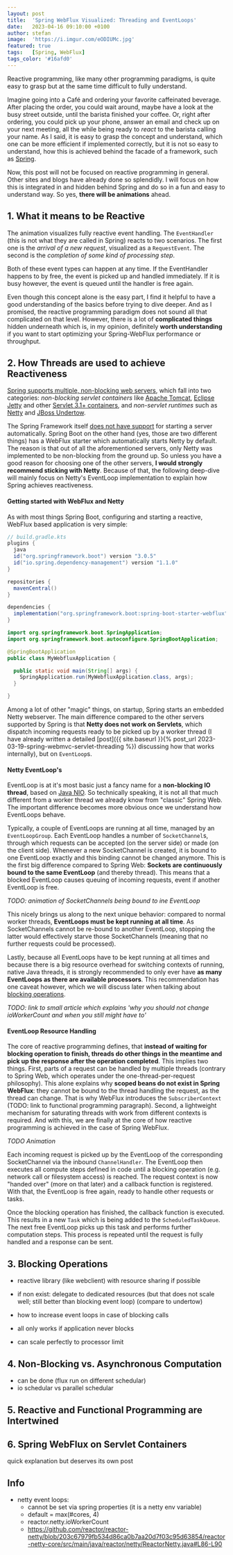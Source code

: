 ```yaml
---
layout: post
title:  'Spring WebFlux Visualized: Threading and EventLoops'
date:   2023-04-16 09:10:00 +0100
author: stefan
image:  'https://i.imgur.com/eODIUMc.jpg'
featured: true
tags:   [Spring, WebFlux]
tags_color: '#16afd0'
---
```


Reactive programming, like many other programming paradigms, is quite easy to grasp but at the same time difficult to fully understand.

Imagine going into a Café and ordering your favorite caffeinated beverage. After placing the order, you could wait around, maybe have a look at the busy street outside, until the barista finished your coffee. Or, right after ordering, you could pick up your phone, answer an email and check up on your next meeting, all the while being ready to *react* to the barista calling your name. As I said, it is easy to grasp the concept and understand, which one can be more efficient if implemented correctly, but it is not so easy to understand, how this is achieved behind the facade of a framework, such as [Spring](https://docs.spring.io/spring-framework/docs/current/reference/html/web-reactive.html).

Now, this post will not be focused on reactive programming in general. Other sites and blogs have already done so splendidly. I will focus on how this is integrated in and hidden behind Spring and do so in a fun and easy to understand way. So yes, **there will be animations** ahead.

## 1. What it means to be Reactive

<motion-canvas-player 
    src="{{ '/js/animation/spring-webflux/spring-webflux-lifecycle.js' | prepend: site.baseurl }}" 
    auto="true">
</motion-canvas-player>

The animation visualizes fully reactive event handling. The `EventHandler` (this is not what they are called in Spring) reacts to two scenarios. The first one is the *arrival of a new request*, visualized as a `RequestEvent`. The second is the *completion of some kind of processing step*.

Both of these event types can happen at any time. If the EventHandler happens to by free, the event is picked up and handled immediately. If it is busy however, the event is queued until the handler is free again.

Even though this concept alone is the easy part, I find it helpful to have a good understanding of the basics before trying to dive deeper. And as I promised, the reactive programming paradigm does not sound all that complicated on that level. However, there is a lot of **complicated things** hidden underneath which is, in my opinion, definitely **worth understanding** if you want to start optimizing your Spring-WebFlux performance or throughput.

## 2. How Threads are used to achieve Reactiveness

[Spring supports multiple, non-blocking web servers](https://docs.spring.io/spring-framework/docs/current/reference/html/web-reactive.html#webflux-server-choice), which fall into two categories: *non-blocking servlet containers* like [Apache Tomcat](https://tomcat.apache.org/), [Eclipse Jetty](https://www.eclipse.org/jetty/) and other [Servlet 3.1+ containers](https://docs.spring.io/spring-framework/docs/current/reference/html/web-reactive.html#threading-model), and *non-servlet runtimes* such as [Netty](https://netty.io) and [JBoss Undertow](https://undertow.io/).

The Spring Framework itself [does not have support](https://docs.spring.io/spring-framework/docs/current/reference/html/web-reactive.html#webflux-server-choice) for starting a server automatically. Spring Boot on the other hand (yes, those are two different things) has a WebFlux starter which automatically starts Netty by default. The reason is that out of all the aforementioned servers, only Netty was implemented to be non-blocking from the ground up. So unless you have a good reason for choosing one of the other servers, **I would strongly recommend sticking with Netty**. Because of that, the following deep-dive will mainly focus on Netty's EventLoop implementation to explain how Spring achieves reactiveness.

#### Getting started with WebFlux and Netty

As with most things Spring Boot, configuring and starting a reactive, WebFlux based application is very simple:

```groovy
// build.gradle.kts
plugins {
  java
  id("org.springframework.boot") version "3.0.5"
  id("io.spring.dependency-management") version "1.1.0"
}

repositories {
  mavenCentral()
}

dependencies {
  implementation("org.springframework.boot:spring-boot-starter-webflux")
}
```

```java
import org.springframework.boot.SpringApplication;
import org.springframework.boot.autoconfigure.SpringBootApplication;

@SpringBootApplication
public class MyWebfluxApplication {

  public static void main(String[] args) {
    SpringApplication.run(MyWebfluxApplication.class, args);
  }

}
```

Among a lot of other "magic" things, on startup, Spring starts an embedded Netty webserver. The main difference compared to the other servers supported by Spring is that **Netty does not work on Servlets**, which dispatch incoming requests ready to be picked up by a worker thread (I have already written a detailed [post]({{ site.baseurl }}{% post_url 2023-03-19-spring-webmvc-servlet-threading %}) discussing how that works internally), but on `EventLoop`s.

#### Netty EventLoop's

EventLoop is at it's most basic just a fancy name for a **non-blocking IO thread**, based on [Java NIO](https://docs.oracle.com/en/java/javase/15/core/java-nio.html). So technically speaking, it is not all that much different from a worker thread we already know from "classic" Spring Web. The important difference becomes more obvious once we understand how EventLoops behave.

Typically, a couple of EventLoops are running at all time, managed by an `EventLoopGroup`. Each EventLoop handles a number of `SocketChannel`s, through which requests can be accepted (on the server side) or made (on the client side). Whenever a new SocketChannel is created, it is bound to one EventLoop exactly and this binding cannot be changed anymore. This is the first big difference compared to Spring Web: **Sockets are continuously bound to the same EventLoop** (and thereby thread). This means that a blocked EventLoop causes queuing of incoming requests, event if another EventLoop is free.

*TODO: animation of SocketChannels being bound to ine EventLoop*

This nicely brings us along to the next unique behavior: compared to normal worker threads, **EventLoops must be kept running at all time**. As SocketChannels cannot be re-bound to another EventLoop, stopping the latter would effectively starve those SocketChannels (meaning that no further requests could be processed).

Lastly, because all EventLoops have to be kept running at all times and because there is a big resource overhead for switching contexts of running, native Java threads, it is strongly recommended to only ever have **as many EventLoops as there are available processors**. This recommendation has one caveat however, which we will discuss later when talking about [blocking operations](#3-blocking-operations).

*TODO: link to small article which explains 'why you should not change ioWorkerCount and when you still might have to'*

#### EventLoop Resource Handling

The core of reactive programming defines, that **instead of waiting for blocking operation to finish, threads do other things in the meantime and pick up the response after the operation completed**. This implies two things. First, parts of a request can be handled by multiple threads (contrary to Spring Web, which operates under the one-thread-per-request philosophy). This alone explains why **scoped beans do not exist in Spring WebFlux**: they cannot be bound to the thread handling the request, as the thread can change. That is why WebFlux introduces the `SubscriberContext` (TODO: link to functional programming paragraph). Second, a lightweight mechanism for saturating threads with work from different contexts is required. And with this, we are finally at the core of how reactive programming is achieved in the case of Spring WebFlux.

*TODO Animation*

Each incoming request is picked up by the EventLoop of the corresponding SocketChannel via the inbound `ChannelHandler`. The EventLoop then executes all compute steps defined in code until a blocking operation (e.g. network call or filesystem access) is reached. The request context is now "handed over" (more on that later) and a callback function is registered. With that, the EventLoop is free again, ready to handle other requests or tasks.

Once the blocking operation has finished, the callback function is executed. This results in a new `Task` which is being added to the `ScheduledTaskQueue`. The next free EventLoop picks up this task and performs further computation steps. This process is repeated until the request is fully handled and a response can be sent.

## 3. Blocking Operations

- reactive library (like webclient) with resource sharing if possible
- if non exist: delegate to dedicated resources (but that does not scale well; still better than blocking event loop) (compare to undertow)
- how to increase event loops in case of blocking calls

- all only works if application never blocks
- can scale perfectly to processor limit

## 4. Non-Blocking vs. Asynchronous Computation

- can be done (flux run on different schedular)
- io schedular vs parallel schedular

## 5. Reactive and Functional Programming are Intertwined



## 6. Spring WebFlux on Servlet Containers

quick explanation but deserves its own post


## Info

- netty event loops: 
  - cannot be set via spring properties (it is a netty env variable)
  - default = max(#cores, 4)
  - reactor.netty.ioWorkerCount
  - https://github.com/reactor/reactor-netty/blob/203c67979fb534d86ca0b7aa20d7f03c95d63854/reactor-netty-core/src/main/java/reactor/netty/ReactorNetty.java#L86-L90

<script src="{{ '/js/motion-canvas-player.js' | prepend: site.baseurl }}" type="text/javascript"></script>
